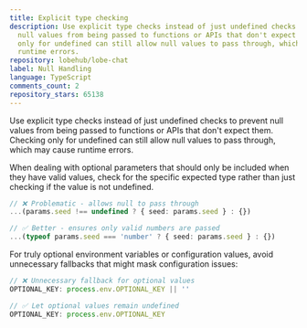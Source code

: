 ```yaml
---
title: Explicit type checking
description: Use explicit type checks instead of just undefined checks to prevent
  null values from being passed to functions or APIs that don't expect them. Checking
  only for undefined can still allow null values to pass through, which may cause
  runtime errors.
repository: lobehub/lobe-chat
label: Null Handling
language: TypeScript
comments_count: 2
repository_stars: 65138
---
```


Use explicit type checks instead of just undefined checks to prevent null values from being passed to functions or APIs that don't expect them. Checking only for undefined can still allow null values to pass through, which may cause runtime errors.

When dealing with optional parameters that should only be included when they have valid values, check for the specific expected type rather than just checking if the value is not undefined.

```ts
// ❌ Problematic - allows null to pass through
...(params.seed !== undefined ? { seed: params.seed } : {})

// ✅ Better - ensures only valid numbers are passed
...(typeof params.seed === 'number' ? { seed: params.seed } : {})
```

For truly optional environment variables or configuration values, avoid unnecessary fallbacks that might mask configuration issues:

```ts
// ❌ Unnecessary fallback for optional values
OPTIONAL_KEY: process.env.OPTIONAL_KEY || ''

// ✅ Let optional values remain undefined
OPTIONAL_KEY: process.env.OPTIONAL_KEY
```